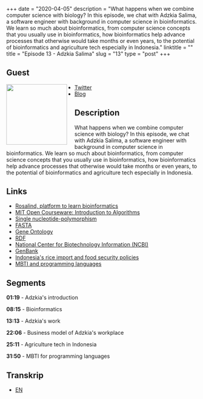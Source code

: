 +++
date = "2020-04-05"
description = "What happens when we combine computer science with biology? In this episode, we chat with Adzkia Salima, a software engineer with background in computer science in bioinformatics. We learn so much about bioinformatics, from computer science concepts that you usually use in bioinformatics, how bioinformatics help advance processes that otherwise would take months or even years, to the potential of bioinformatics and agriculture tech especially in Indonesia."
linktitle = ""
title = "Episode 13 - Adzkia Salima"
slug = "13"
type = "post"
+++

## Guest
<img style="float: left; width: 160px; margin-right: 20px;" src="/img/ep13.jpg">

- [Twitter](twitter.com/perrenellle)
- [Blog](https://adzkiasalima.wordpress.com/)

## Description 
What happens when we combine computer science with biology? In this episode, we chat with Adzkia Salima, a software engineer with background in computer science in bioinformatics. We learn so much about bioinformatics, from computer science concepts that you usually use in bioinformatics, how bioinformatics help advance processes that otherwise would take months or even years, to the potential of bioinformatics and agriculture tech especially in Indonesia.

## Links
- [Rosalind, platform to learn bioinformatics](http://rosalind.info/problems/locations/)
- [MIT Open Courseware: Introduction to Algorithms](https://ocw.mit.edu/courses/electrical-engineering-and-computer-science/6-006-introduction-to-algorithms-fall-2011/lecture-videos/lecture-1-algorithmic-thinking-peak-finding/)
- [Single nucleotide-polymorphism](https://en.wikipedia.org/wiki/Single-nucleotide_polymorphism)
- [FASTA](https://en.wikipedia.org/wiki/FASTA_format)
- [Gene Ontology](http://geneontology.org/)
- [RDF](https://www.w3.org/RDF/)
- [National Center for Biotechnology Information (NCBI)](https://www.ncbi.nlm.nih.gov/)
- [GenBank](https://www.ncbi.nlm.nih.gov/genbank/)
- [Indonesia's rice import and food security policies](https://www.antaranews.com/berita/1223248/kebijakan-impor-beras-dan-ketahanan-pangan-indonesia)
- [MBTI and programming languages](https://twitter.com/perrenellle/status/1229886610352852995/photo/1)

## Segments
**01:19** - Adzkia's introduction

**08:15** - Bioinformatics

**13:13** - Adzkia's work

**22:06** - Business model of Adzkia's workplace

**25:11** - Agriculture tech in Indonesia

**31:50** - MBTI for programming languages

## Transkrip
- [EN](transcript)
